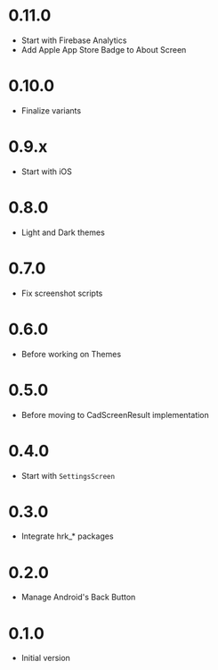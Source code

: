 # 0.11.0

- Start with Firebase Analytics
- Add Apple App Store Badge to About Screen

# 0.10.0

- Finalize variants

# 0.9.x

- Start with iOS 

# 0.8.0

- Light and Dark themes

# 0.7.0

- Fix screenshot scripts

# 0.6.0

- Before working on Themes

# 0.5.0

- Before moving to CadScreenResult implementation

# 0.4.0

- Start with `SettingsScreen`

# 0.3.0

- Integrate hrk_* packages

# 0.2.0

- Manage Android's Back Button

# 0.1.0

- Initial version
